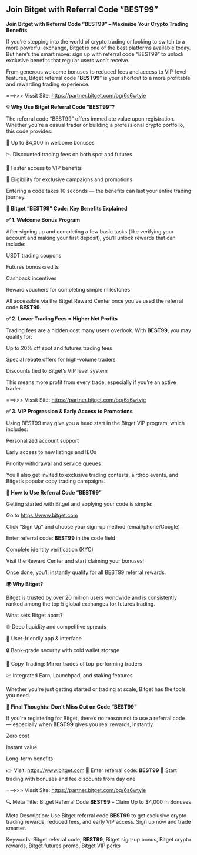 ## Join Bitget with Referral Code “BEST99”

**Join Bitget with Referral Code “BEST99” – Maximize Your Crypto Trading Benefits**

If you’re stepping into the world of crypto trading or looking to switch to a more powerful exchange, Bitget is one of the best platforms available today. But here’s the smart move: sign up with referral code “BEST99” to unlock exclusive benefits that regular users won’t receive.

From generous welcome bonuses to reduced fees and access to VIP-level features, Bitget referral code “**BEST99**” is your shortcut to a more profitable and rewarding trading experience.

===>>> Vissit Site: https://partner.bitget.com/bg/6s6wtyje

**💡 Why Use Bitget Referral Code “BEST99”?**

The referral code “BEST99” offers immediate value upon registration. Whether you're a casual trader or building a professional crypto portfolio, this code provides:

🎁 Up to $4,000 in welcome bonuses

📉 Discounted trading fees on both spot and futures

🚀 Faster access to VIP benefits

🎯 Eligibility for exclusive campaigns and promotions

Entering a code takes 10 seconds — the benefits can last your entire trading journey.

**🎁 Bitget “BEST99” Code: Key Benefits Explained**

**✅ 1. Welcome Bonus Program**

After signing up and completing a few basic tasks (like verifying your account and making your first deposit), you’ll unlock rewards that can include:

USDT trading coupons

Futures bonus credits

Cashback incentives

Reward vouchers for completing simple milestones

All accessible via the Bitget Reward Center once you’ve used the referral code **BEST99**.

**✅ 2. Lower Trading Fees = Higher Net Profits**

Trading fees are a hidden cost many users overlook. With **BEST99**, you may qualify for:

Up to 20% off spot and futures trading fees

Special rebate offers for high-volume traders

Discounts tied to Bitget’s VIP level system

This means more profit from every trade, especially if you’re an active trader.

===>>> Vissit Site: https://partner.bitget.com/bg/6s6wtyje

**✅ 3. VIP Progression & Early Access to Promotions**

Using BEST99 may give you a head start in the Bitget VIP program, which includes:

Personalized account support

Early access to new listings and IEOs

Priority withdrawal and service queues

You’ll also get invited to exclusive trading contests, airdrop events, and Bitget’s popular copy trading campaigns.

**📝 How to Use Referral Code “BEST99”**

Getting started with Bitget and applying your code is simple:

Go to https://www.bitget.com

Click “Sign Up” and choose your sign-up method (email/phone/Google)

Enter referral code: **BEST99** in the code field

Complete identity verification (KYC)

Visit the Reward Center and start claiming your bonuses!

Once done, you’ll instantly qualify for all BEST99 referral rewards.

**🌍 Why Bitget?**

Bitget is trusted by over 20 million users worldwide and is consistently ranked among the top 5 global exchanges for futures trading.

What sets Bitget apart?

🌐 Deep liquidity and competitive spreads

📱 User-friendly app & interface

🔒 Bank-grade security with cold wallet storage

🧠 Copy Trading: Mirror trades of top-performing traders

💹 Integrated Earn, Launchpad, and staking features

Whether you're just getting started or trading at scale, Bitget has the tools you need.

**🚀 Final Thoughts: Don’t Miss Out on Code “BEST99”**

If you're registering for Bitget, there’s no reason not to use a referral code — especially when **BEST99** gives you real rewards, instantly.

Zero cost

Instant value

Long-term benefits

👉 Visit: https://www.bitget.com
🧩 Enter referral code: **BEST99**
🎁 Start trading with bonuses and fee discounts from day one

===>>> Vissit Site: https://partner.bitget.com/bg/6s6wtyje

🔍 
Meta Title: Bitget Referral Code **BEST99** – Claim Up to $4,000 in Bonuses

Meta Description: Use Bitget referral code **BEST99** to get exclusive crypto trading rewards, reduced fees, and early VIP access. Sign up now and trade smarter.

Keywords: Bitget referral code, **BEST99**, Bitget sign-up bonus, Bitget crypto rewards, Bitget futures promo, Bitget VIP perks

